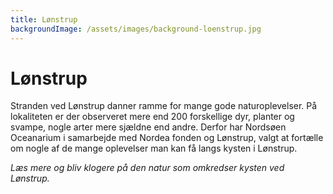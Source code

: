 ```yaml
---
title: Lønstrup
backgroundImage: /assets/images/background-loenstrup.jpg
---
```

# Lønstrup

Stranden ved Lønstrup danner ramme for mange gode naturoplevelser. På lokaliteten er der observeret mere end 200 forskellige dyr, planter og svampe, nogle arter mere sjældne end andre. Derfor har Nordsøen Oceanarium i samarbejde med Nordea fonden og Lønstrup, valgt at fortælle om nogle af de mange oplevelser man kan få langs kysten i Lønstrup.

_Læs mere og bliv klogere på den natur som omkredser kysten ved Lønstrup._
